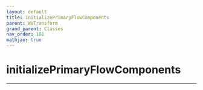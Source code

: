 ```yaml
---
layout: default
title: initializePrimaryFlowComponents
parent: WVTransform
grand_parent: Classes
nav_order: 101
mathjax: true
---
```


#  initializePrimaryFlowComponents




---

